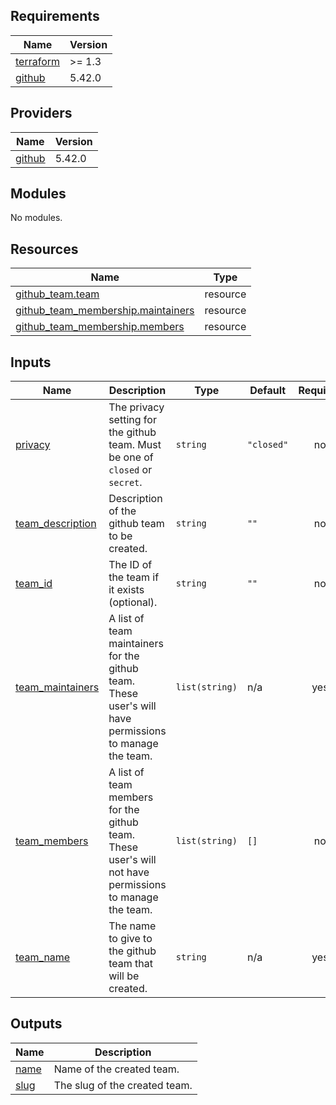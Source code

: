## Requirements

| Name | Version |
|------|---------|
| <a name="requirement_terraform"></a> [terraform](#requirement\_terraform) | >= 1.3 |
| <a name="requirement_github"></a> [github](#requirement\_github) | 5.42.0 |

## Providers

| Name | Version |
|------|---------|
| <a name="provider_github"></a> [github](#provider\_github) | 5.42.0 |

## Modules

No modules.

## Resources

| Name | Type |
|------|------|
| [github_team.team](https://registry.terraform.io/providers/integrations/github/5.42.0/docs/resources/team) | resource |
| [github_team_membership.maintainers](https://registry.terraform.io/providers/integrations/github/5.42.0/docs/resources/team_membership) | resource |
| [github_team_membership.members](https://registry.terraform.io/providers/integrations/github/5.42.0/docs/resources/team_membership) | resource |

## Inputs

| Name | Description | Type | Default | Required |
|------|-------------|------|---------|:--------:|
| <a name="input_privacy"></a> [privacy](#input\_privacy) | The privacy setting for the github team. Must be one of `closed` or `secret`. | `string` | `"closed"` | no |
| <a name="input_team_description"></a> [team\_description](#input\_team\_description) | Description of the github team to be created. | `string` | `""` | no |
| <a name="input_team_id"></a> [team\_id](#input\_team\_id) | The ID of the team if it exists (optional). | `string` | `""` | no |
| <a name="input_team_maintainers"></a> [team\_maintainers](#input\_team\_maintainers) | A list of team maintainers for the github team. These user's will have permissions to manage the team. | `list(string)` | n/a | yes |
| <a name="input_team_members"></a> [team\_members](#input\_team\_members) | A list of team members for the github team. These user's will not have permissions to manage the team. | `list(string)` | `[]` | no |
| <a name="input_team_name"></a> [team\_name](#input\_team\_name) | The name to give to the github team that will be created. | `string` | n/a | yes |

## Outputs

| Name | Description |
|------|-------------|
| <a name="output_name"></a> [name](#output\_name) | Name of the created team. |
| <a name="output_slug"></a> [slug](#output\_slug) | The slug of the created team. |
